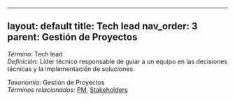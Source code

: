
---
layout: default
title: Tech lead
nav_order: 3
parent: Gestión de Proyectos
---

*Término:* Tech lead  
*Definición:* Líder técnico responsable de guiar a un equipo en las decisiones técnicas y la implementación de soluciones.

*Taxonomía:* Gestión de Proyectos  
*Términos relacionados:* [PM](https://maleniski.github.io/diccionario-angl-tec-mx/docs/alfabeticamente/P/pm/), [Stakeholders](https://maleniski.github.io/diccionario-angl-tec-mx/docs/alfabeticamente/S/stakeholders/)

